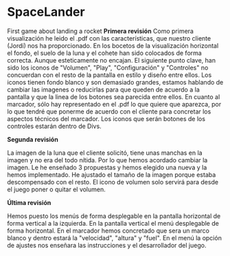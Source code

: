 # SpaceLander
First game about landing a rocket
**Primera revisión**
Como primera visualización he leido el .pdf con las características, que nuestro cliente (Jordi) nos ha proporcionado.
En los bocetos de la visualización horizontal el fondo, el suelo de la luna y el cohete han sido colocados de forma correcta. Aunque esteticamente no encajan.
El siguiente punto clave, han sido los iconos de "Volumen", "Play", "Configuración" y "Controles" no concuerdan con el resto de la pantalla en estilo y diseño entre ellos. Los iconos tienen fondo blanco y son demasiado grandes, estamos hablando de cambiar las imagenes o reducirlas para que queden de acuerdo a la pantalla y que la linea de los botones sea parecida entre ellos. En cuanto al marcador, sólo hay representado en el .pdf lo que quiere que aparezca, por lo que tendré que ponerme de acuerdo con el cliente para concretar los aspectos técnicos del marcador.
Los iconos que serán botones de los controles estarán dentro de Divs.

**Segunda revisión**

La imagen de la luna que el cliente solicitó, tiene unas manchas en la imagen y no era del todo nítida. Por lo que hemos acordado cambiar la imagen. Le he enseñado 3 propuestas y hemos elegido una nueva y la hemos implementado.
He ajustado el tamaño de la imagen porque estaba descompensado con el resto.
El icono de volumen solo servirá para desde el juego poner o quitar el volumen.

**Última revisión**

Hemos puesto los menús de forma desplegable en la pantalla horizontal de forma vertical a la izquierda. En la pantalla vertical el menú desplegable de forma horizontal.
En el marcador hemos concretado que sera un marco blanco y dentro estará la "velocidad", "altura" y "fuel".
En el menú la opción de ajustes nos enseñara las instrucciones y el desarrollador del juego.




